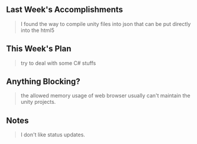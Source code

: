## Last Week's Accomplishments 
> I found the way to compile unity files into json that can be put directly into the html5
## This Week's Plan 
> try to deal with some C# stuffs
## Anything Blocking? 
> the allowed memory usage of web browser usually can't maintain the unity projects.
## Notes 
> I don't like status updates.

